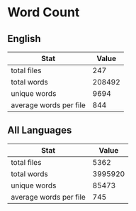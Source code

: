 # Word Count

## English

Stat | Value
---- | -----
total files | 247
total words | 208492
unique words | 9694
average words per file | 844

## All Languages

Stat | Value
---- | -----
total files | 5362
total words | 3995920
unique words | 85473
average words per file | 745
